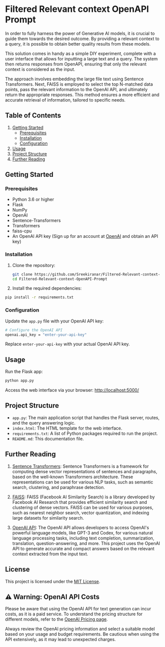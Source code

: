 # Filtered Relevant context OpenAPI Prompt

In order to fully harness the power of Generative AI models, it is crucial to guide them towards the desired outcome. By providing a relevant context to a query, it is possible to obtain better quality results from these models.

This solution comes in handy as a simple DIY experiment, complete with a user interface that allows for inputting a large text and a query. The system then returns responses from OpenAPI, ensuring that only the relevant context is considered as the input.

The approach involves embedding the large file text using Sentence Transformers. Next, FAISS is employed to select the top N-matched data points, pass the relevant information to the OpenAI API, and ultimately return the appropriate responses. This method ensures a more efficient and accurate retrieval of information, tailored to specific needs.

## Table of Contents

1. [Getting Started](#getting-started)
    - [Prerequisites](#prerequisites)
    - [Installation](#installation)
    - [Configuration](#configuration)
2. [Usage](#usage)
3. [Project Structure](#project-structure)
4. [Further Reading](#further-reading)

## Getting Started

### Prerequisites

- Python 3.6 or higher
- Flask
- NumPy
- OpenAI
- Sentence-Transformers
- Transformers
- faiss-cpu
- An OpenAI API key (Sign up for an account at [OpenAI](https://beta.openai.com/signup/) and obtain an API key)

### Installation

1. Clone the repository:

    ```bash
    git clone https://github.com/Sreekiranar/Filtered-Relevant-context-OpenAPI-Prompt.git
    cd Filtered-Relevant-context-OpenAPI-Prompt
    ```

2. Install the required dependencies:

```bash
pip install -r requirements.txt
```

### Configuration

Update the `app.py` file with your OpenAI API key:

```bash
# Configure the OpenAI API
openai.api_key = "enter-your-api-key"
```

Replace `enter-your-api-key` with your actual OpenAI API key.

## Usage

Run the Flask app:

```bash
python app.py
```

Access the web interface via your browser:
<http://localhost:5000/>

## Project Structure

- `app.py`: The main application script that handles the Flask server, routes, and the query answering logic.
- `index.html`: The HTML template for the web interface.
- `requirements.txt`: A list of Python packages required to run the project.
- `README.md`: This documentation file.

## Further Reading

1. [Sentence Transformers](https://www.sbert.net/): Sentence Transformers is a framework for computing dense vector representations of sentences and paragraphs, based on the well-known Transformers architecture. These representations can be used for various NLP tasks, such as semantic search, clustering, and paraphrase detection.

2. [FAISS](https://github.com/facebookresearch/faiss): FAISS (Facebook AI Similarity Search) is a library developed by Facebook AI Research that provides efficient similarity search and clustering of dense vectors. FAISS can be used for various purposes, such as nearest neighbor search, vector quantization, and indexing large datasets for similarity search.

3. [OpenAI API](https://beta.openai.com/docs/): The OpenAI API allows developers to access OpenAI's powerful language models, like GPT-3 and Codex, for various natural language processing tasks, including text completion, summarization, translation, question-answering, and more. This project uses the OpenAI API to generate accurate and compact answers based on the relevant context extracted from the input text.

## License

This project is licensed under the [MIT License](https://opensource.org/license/mit/).

## ⚠️ Warning: OpenAI API Costs

Please be aware that using the OpenAI API for text generation can incur costs, as it is a paid service. To understand the pricing structure for different models, refer to the [OpenAI Pricing page](https://openai.com/pricing).

Always review the OpenAI pricing information and select a suitable model based on your usage and budget requirements. Be cautious when using the API extensively, as it may lead to unexpected charges.

